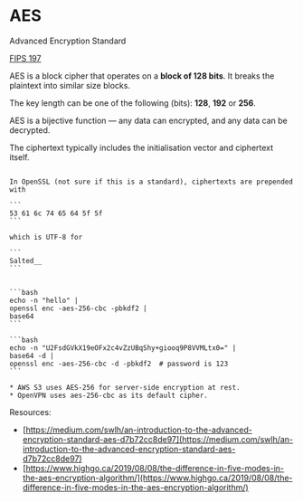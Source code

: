 # AES

Advanced Encryption Standard

[FIPS 197](https://csrc.nist.gov/pubs/fips/197/final)

AES is a block cipher that operates on a **block of 128 bits**. It breaks the plaintext into similar size blocks.

The key length can be one of the following (bits): **128**, **192** or **256**.

AES is a bijective function — any data can encrypted, and any data can be decrypted. 

The ciphertext typically includes the initialisation vector and ciphertext itself.

~~~admonish example title="Ciphertext"

In OpenSSL (not sure if this is a standard), ciphertexts are prepended with

```
53 61 6c 74 65 64 5f 5f
```

which is UTF-8 for

```
Salted__
```
~~~

~~~admonish example title="Encrypt file with OpenSSL"

```bash
echo -n "hello" | 
openssl enc -aes-256-cbc -pbkdf2 | 
base64
```

```bash
echo -n "U2FsdGVkX19eOFx2c4vZzUBqShy+giooq9P8VVMLtx0=" |
base64 -d |
openssl enc -aes-256-cbc -d -pbkdf2  # password is 123
```
~~~

~~~admonish example
* AWS S3 uses AES-256 for server-side encryption at rest.
* OpenVPN uses aes-256-cbc as its default cipher. 
~~~

Resources:
* [https://medium.com/swlh/an-introduction-to-the-advanced-encryption-standard-aes-d7b72cc8de97](https://medium.com/swlh/an-introduction-to-the-advanced-encryption-standard-aes-d7b72cc8de97)
* [https://www.highgo.ca/2019/08/08/the-difference-in-five-modes-in-the-aes-encryption-algorithm/](https://www.highgo.ca/2019/08/08/the-difference-in-five-modes-in-the-aes-encryption-algorithm/)
